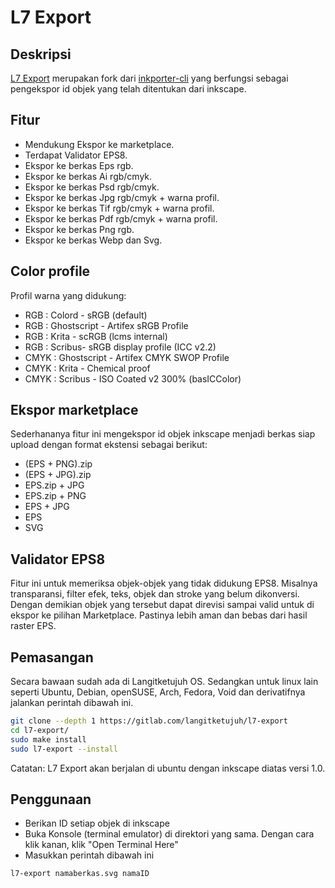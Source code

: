 # L7 Export

## Deskripsi

[L7 Export] merupakan fork dari [inkporter-cli](https://github.com/raniaamina/inkporter) yang berfungsi sebagai pengekspor id objek yang telah ditentukan dari inkscape.

## Fitur

* Mendukung Ekspor ke marketplace.
* Terdapat Validator EPS8.
* Ekspor ke berkas Eps rgb.
* Ekspor ke berkas Ai rgb/cmyk.
* Ekspor ke berkas Psd rgb/cmyk.
* Ekspor ke berkas Jpg rgb/cmyk + warna profil.
* Ekspor ke berkas Tif rgb/cmyk + warna profil.
* Ekspor ke berkas Pdf rgb/cmyk + warna profil.
* Ekspor ke berkas Png rgb.
* Ekspor ke berkas Webp dan Svg.

## Color profile

Profil warna yang didukung:

* RGB   : Colord - sRGB (default)
* RGB   : Ghostscript - Artifex sRGB Profile
* RGB   : Krita - scRGB (lcms internal)
* RGB   : Scribus- sRGB display profile (ICC v2.2)
* CMYK  : Ghostscript - Artifex CMYK SWOP Profile
* CMYK  : Krita - Chemical proof
* CMYK  : Scribus - ISO Coated v2 300% (basICColor)

## Ekspor marketplace

Sederhananya fitur ini mengekspor id objek inkscape menjadi berkas siap upload dengan format ekstensi sebagai berikut:

- (EPS + PNG).zip
- (EPS + JPG).zip
- EPS.zip + JPG
- EPS.zip + PNG
- EPS + JPG
- EPS
- SVG

## Validator EPS8

Fitur ini untuk memeriksa objek-objek yang tidak didukung EPS8. Misalnya transparansi, filter efek, teks, objek dan stroke yang belum dikonversi. Dengan demikian objek yang tersebut dapat direvisi sampai valid untuk di ekspor ke pilihan Marketplace. Pastinya lebih aman dan bebas dari hasil raster EPS.

## Pemasangan

Secara bawaan sudah ada di Langitketujuh OS. Sedangkan untuk linux lain seperti Ubuntu, Debian, openSUSE, Arch, Fedora, Void dan derivatifnya jalankan perintah dibawah ini.

```bash
git clone --depth 1 https://gitlab.com/langitketujuh/l7-export
cd l7-export/
sudo make install
sudo l7-export --install
```

Catatan: L7 Export akan berjalan di ubuntu dengan inkscape diatas versi 1.0.

## Penggunaan

- Berikan ID setiap objek di inkscape
- Buka Konsole (terminal emulator) di direktori yang sama. Dengan cara klik kanan, klik "Open Terminal Here"
- Masukkan perintah dibawah ini

```sh
l7-export namaberkas.svg namaID
```

[L7 Export]:https://gitlab.com/langitketujuh/l7-export/
